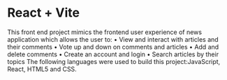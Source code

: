 # React + Vite

This front end project mimics the frontend user experience of news application which allows the user to:
    • View and interact with articles and their comments
    • Vote up and down on comments and articles
    • Add and delete comments
    • Create an account and login
    • Search articles by their topics
The following languages were used to build this project:JavaScript, React, HTML5 and CSS.
